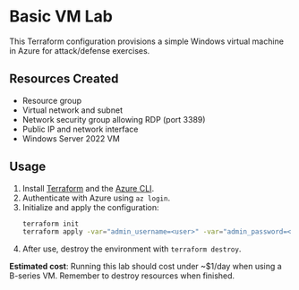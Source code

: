 # Basic VM Lab

This Terraform configuration provisions a simple Windows virtual machine in Azure for attack/defense exercises.

## Resources Created
- Resource group
- Virtual network and subnet
- Network security group allowing RDP (port 3389)
- Public IP and network interface
- Windows Server 2022 VM

## Usage
1. Install [Terraform](https://terraform.io/) and the [Azure CLI](https://learn.microsoft.com/cli/azure/install-azure-cli).
2. Authenticate with Azure using `az login`.
3. Initialize and apply the configuration:
   ```bash
   terraform init
   terraform apply -var="admin_username=<user>" -var="admin_password=<password>"
   ```
4. After use, destroy the environment with `terraform destroy`.

**Estimated cost**: Running this lab should cost under ~$1/day when using a B-series VM. Remember to destroy resources when finished.
